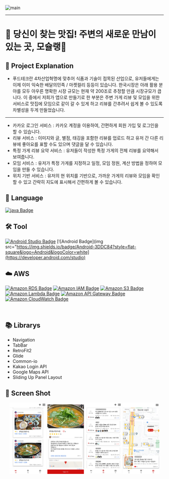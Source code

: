 ![main](https://github.com/moschelin-app/client_mochelin_android/assets/124220561/ba1cdca6-b93e-4d61-bdaa-f56bea3d32c0)


---
# 🍳 당신이 찾는 맛집! 주변의 새로운 만남이 있는 곳, 모슐랭🍴

## 📌 Project Explanation

-  푸드테크란 4차산업혁명에 맞추어 식품과 기술이 접목된 산업으로, 유저들에게는 이제 이미 익숙한 배달의민족 / 마켓컬리 등등이 있습니다. 한국시장은 아래 활용 분야를 모두 아우른 명확한 시장 규모는 현재 약 200조로 추정할 만큼 시장규모가 큽니다. 이 중에서 저희가 앱으로 만들기로 한 부분은 주변 가게 리뷰 및 모임을 위한 서비스로 맛집에 모임으로 같이 갈 수 있게 하고 리뷰를 간추려서 쉽게 볼 수 있도록 차별성을 두게 만들었습니다.

---
- 카카오 로그인 서비스 : 카카오 계정을 이용하여, 간편하게 회원 가입 및 로그인을 할 수 있습니다.
- 리뷰 서비스 : 이미지와 글, 별점, 태깅을 포함한 리뷰를 업로드 하고 유저 간 다른 리뷰에 좋아요를 표할 수도 있으며 댓글을 달 수 있습니다. 
- 특정 가게 리뷰 요약 서비스 : 유저들이 작성한 특정 가게의 전체 리뷰를 요약해서 보여줍니다.
- 모임 서비스 : 유저가 특정 가게를 지정하고 일정, 모임 정원, 계산 방법을 정하여 모임을 만들 수 있습니다.
- 위치 기반 서비스 : 유저의 현 위치를 기반으로, 가까운 가게의 리뷰와 모임을 확인할 수 있고 간략히 지도에 표시해서 간편하게 볼 수 있습니다.


## 💬 Language <br/>
[![java Badge](https://img.shields.io/badge/-java-orange?style=flat)](https://www.oracle.com/java/technologies/downloads/)
<br/>

## 🛠️ Tool<br/>
[![Android Studio Badge](https://img.shields.io/badge/Android%20Studio-3DDC84?style=flat&logo=Android%20Studio&logoColor=white)](https://developer.android.com/studio)
[![Android Badge](img src="https://img.shields.io/badge/Android-3DDC84?style=flat-square&logo=Android&logoColor=white](https://developer.android.com/studio)
<br/>

## ☁️ AWS<br/>
[![Amazon RDS Badge](https://img.shields.io/badge/AWS%20RDS-4479A1?style=flat&logo=Amazon%20RDS&logoColor=white)](https://aws.amazon.com/ko/rds/)
[![Amazon IAM Badge](https://img.shields.io/badge/AWS%20IAM-red?style=flat&logo=Amazon%20IAM&logoColor=white)](https://aws.amazon.com/ko/rds/)
[![Amazon S3 Badge](https://img.shields.io/badge/AWS%20S3-569A31?style=flat&logo=Amazon%20S3&logoColor=white)](https://aws.amazon.com/ko/s3/)
[![Amazon Lambda Badge](https://img.shields.io/badge/AWS%20Lambda-FF9900?style=flat&logo=AWS%20Lambda&logoColor=white)](https://aws.amazon.com/ko/lambda/)
[![Amazon API Gateway Badge](https://img.shields.io/badge/AWS%20API%20Gateway-blue?style=flat&logo=AWS%20API%20Gateway&logoColor=white)](https://aws.amazon.com/ko/api-gateway/)
[![Amazon CloudWatch Badge](https://img.shields.io/badge/AWS%20CloudWatch-FF4F8B?style=flat&logo=AWS%20CloudWatch&logoColor=white)](https://aws.amazon.com/ko/cloudwatch/)

<br/>

## 📚 Librarys
- Navigation
- TabBar
- RetroFit2
- Glide
- Common-io
- Kakao Login API
- Google Maps API
- Sliding Up Panel Layout

## 📸 Screen Shot
<p align="center">
<img src="https://github.com/moschelin-app/client_mochelin_android/blob/main/projectimage/1.jpg?raw=true" width="23%" height="35%">
<img src="https://github.com/moschelin-app/client_mochelin_android/blob/main/projectimage/2.jpg?raw=true" width="23%" height="35%">
<img src="https://github.com/moschelin-app/client_mochelin_android/blob/main/projectimage/3.jpg?raw=true" width="23%" height="35%">
<img src="https://github.com/moschelin-app/client_mochelin_android/blob/main/projectimage/4.jpg?raw=true" width="23%" height="35%">
</p>
<br>

